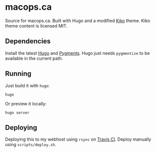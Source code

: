 # macops.ca

Source for macops.ca. Built with Hugo and a modified [Kiko](https://kiko.gfjaru.com/) theme. Kiko theme content is licensed MIT.

## Dependencies

Install the latest [Hugo](http://gohugo.io/) and [Pygments](http://pygments.org/). Hugo just needs `pygmentize` to be available in the current path.

## Running

Just build it with `hugo`:

`hugo`

Or preview it locally:

`hugo server`

## Deploying

Deploying this to my webhost using `rsync` on [Travis CI](https://travis-ci.org/timsutton/macops.ca). Deploy manually using `scripts/deploy.sh`.
